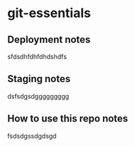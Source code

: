 # git-essentials

## Deployment notes
sfdsdhfdhfdhdshdfs

## Staging notes
dsfsdgsdggggggggg

## How to use this repo notes
fsdsdgssdgdsgd
